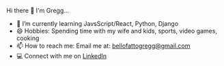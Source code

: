 Hi there  👋  I'm Gregg...

- 🌱  I’m currently learning JavsScript/React, Python, Django
- 😄  Hobbies: Spending time with my wife and kids, sports, video games, cooking
- 📫  How to reach me: Email me at: bellofattogregg@gmail.com
- 💻  Connect with me on [LinkedIn](https://www.linkedin.com/in/gregg-bellofatto-06349810a)
